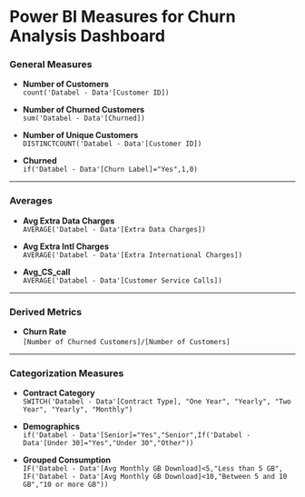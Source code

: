 # Power BI Measures for Churn Analysis Dashboard

### General Measures
- **Number of Customers**  
  `count('Databel - Data'[Customer ID])`

- **Number of Churned Customers**  
  `sum('Databel - Data'[Churned])`

- **Number of Unique Customers**  
  `DISTINCTCOUNT('Databel - Data'[Customer ID])`

- **Churned**  
  `if('Databel - Data'[Churn Label]="Yes",1,0)`

---

### Averages
- **Avg Extra Data Charges**  
  `AVERAGE('Databel - Data'[Extra Data Charges])`

- **Avg Extra Intl Charges**  
  `AVERAGE('Databel - Data'[Extra International Charges])`

- **Avg_CS_call**  
  `AVERAGE('Databel - Data'[Customer Service Calls])`

---

### Derived Metrics
- **Churn Rate**  
  `[Number of Churned Customers]/[Number of Customers]`

---

### Categorization Measures
- **Contract Category**  
  `SWITCH('Databel - Data'[Contract Type], "One Year", "Yearly", "Two Year", "Yearly", "Monthly")`

- **Demographics**  
  `if('Databel - Data'[Senior]="Yes","Senior",If('Databel - Data'[Under 30]="Yes","Under 30","Other"))`

- **Grouped Consumption**  
  `IF('Databel - Data'[Avg Monthly GB Download]<5,"Less than 5 GB", IF('Databel - Data'[Avg Monthly GB Download]<10,"Between 5 and 10 GB","10 or more GB"))`
